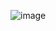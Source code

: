 ![image](https://github-readme-stats-git-masterrstaa-rickstaa.vercel.app/api?username=GGAALL98&theme=tokyonight)
